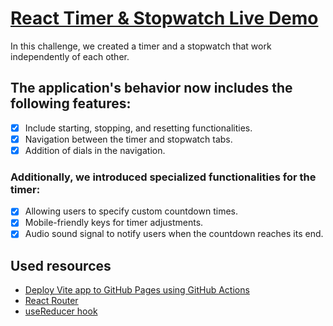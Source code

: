 # [React Timer & Stopwatch Live Demo](https://skcorpion.github.io/react-ts-timer/)

In this challenge, we created a timer and a stopwatch that work independently of each other.

## The application's behavior now includes the following features:
- [x] Include starting, stopping, and resetting functionalities.
- [x] Navigation between the timer and stopwatch tabs.
- [x] Addition of dials in the navigation.

### Additionally, we introduced specialized functionalities for the timer:
- [x] Allowing users to specify custom countdown times.
- [x] Mobile-friendly keys for timer adjustments.
- [x] Audio sound signal to notify users when the countdown reaches its end.

## Used resources

- [Deploy Vite app to GitHub Pages using GitHub Actions](https://github.com/sitek94/vite-deploy-demo)
- [React Router](https://reactrouter.com/en/main)
- [useReducer hook](https://react.dev/reference/react/useReducer)